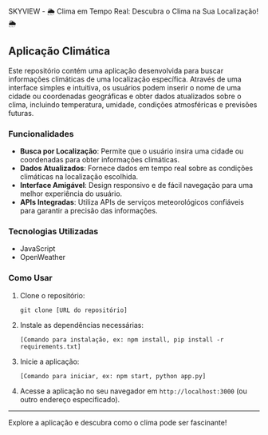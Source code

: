 SKYVIEW - 🌦️ Clima em Tempo Real: Descubra o Clima na Sua Localização! 🌦️

## Aplicação Climática

Este repositório contém uma aplicação desenvolvida para buscar informações climáticas de uma localização específica. Através de uma interface simples e intuitiva, os usuários podem inserir o nome de uma cidade ou coordenadas geográficas e obter dados atualizados sobre o clima, incluindo temperatura, umidade, condições atmosféricas e previsões futuras.

### Funcionalidades

- **Busca por Localização**: Permite que o usuário insira uma cidade ou coordenadas para obter informações climáticas.
- **Dados Atualizados**: Fornece dados em tempo real sobre as condições climáticas na localização escolhida.
- **Interface Amigável**: Design responsivo e de fácil navegação para uma melhor experiência do usuário.
- **APIs Integradas**: Utiliza APIs de serviços meteorológicos confiáveis para garantir a precisão das informações.

### Tecnologias Utilizadas

- JavaScript
- OpenWeather

### Como Usar

1. Clone o repositório:
   ```
   git clone [URL do repositório]
   ```

2. Instale as dependências necessárias:
   ```
   [Comando para instalação, ex: npm install, pip install -r requirements.txt]
   ```

3. Inicie a aplicação:
   ```
   [Comando para iniciar, ex: npm start, python app.py]
   ```

4. Acesse a aplicação no seu navegador em `http://localhost:3000` (ou outro endereço especificado).

---

Explore a aplicação e descubra como o clima pode ser fascinante!
